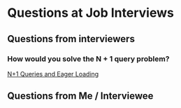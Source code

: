 # Questions at Job Interviews

## Questions from interviewers

### How would you solve the N + 1 query problem?

[N+1 Queries and Eager Loading](/rails/active_record.md#N+1-Queries-and-Eager-Loading)



## Questions from Me / Interviewee
